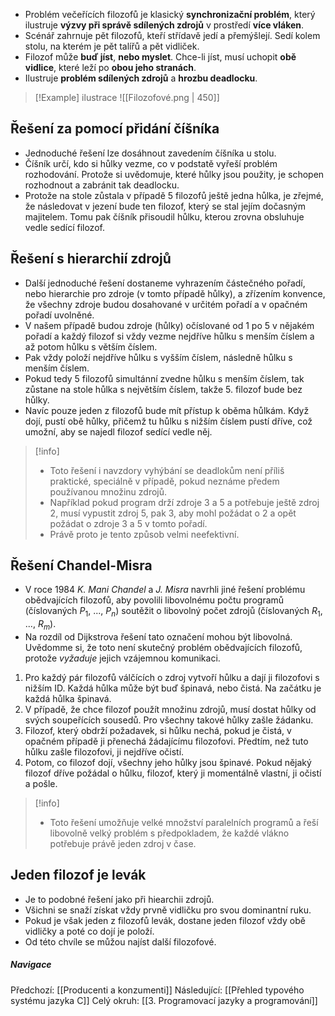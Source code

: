 - Problém večeřících filozofů je klasický **synchronizační problém**, který ilustruje **výzvy při správě sdílených zdrojů** v prostředí **více vláken**. 
- Scénář zahrnuje pět filozofů, kteří střídavě jedí a přemýšlejí. Sedí kolem stolu, na kterém je pět talířů a pět vidliček. 
- Filozof může **buď jíst**, **nebo myslet**. Chce-li jíst, musí uchopit **obě vidlice**, které leží po **obou jeho stranách**.
- Ilustruje **problém sdílených zdrojů** a **hrozbu deadlocku**.

>[!Example] ilustrace
>![[Filozofové.png | 450]]

## Řešení za pomocí přidání číšníka
- Jednoduché řešení lze dosáhnout zavedením číšníka u stolu. 
- Číšník určí, kdo si hůlky vezme, co v podstatě vyřeší problém rozhodování. Protože si uvědomuje, které hůlky jsou použity, je schopen rozhodnout a zabránit tak deadlocku. 
- Protože na stole zůstala v případě 5 filozofů ještě jedna hůlka, je zřejmé, že následovat v jezení bude ten filozof, který se stal jejím dočasným majitelem. Tomu pak číšník přisoudil hůlku, kterou zrovna obsluhuje vedle sedící filozof.

## Řešení s hierarchií zdrojů
- Další jednoduché řešení dostaneme vyhrazením částečného pořadí, nebo hierarchie pro zdroje (v tomto případě hůlky), a zřízením konvence, že všechny zdroje budou dosahované v určitém pořadí a v opačném pořadí uvolněné. 
- V našem případě budou zdroje (hůlky) očíslované od 1 po 5 v nějakém pořadí a každý filozof si vždy vezme nejdříve hůlku s menším číslem a až potom hůlku s větším číslem. 
- Pak vždy položí nejdříve hůlku s vyšším číslem, následně hůlku s menším číslem. 
- Pokud tedy 5 filozofů simultánní zvedne hůlku s menším číslem, tak zůstane na stole hůlka s největším číslem, takže 5. filozof bude bez hůlky. 
- Navíc pouze jeden z filozofů bude mít přístup k oběma hůlkám. Když dojí, pustí obě hůlky, přičemž tu hůlku s nižším číslem pustí dříve, což umožní, aby se najedl filozof sedící vedle něj.

>[!info]
>- Toto řešení i navzdory vyhýbání se deadlokům není příliš praktické, speciálně v případě, pokud neznáme předem používanou množinu zdrojů. 
>- Například pokud program drží zdroje 3 a 5 a potřebuje ještě zdroj 2, musí vypustit zdroj 5, pak 3, aby mohl požádat o 2 a opět požádat o zdroje 3 a 5 v tomto pořadí. 
>- Právě proto je tento způsob velmi neefektivní.

## Řešení Chandel-Misra
- V roce $1984$ *K. Mani Chandel* a *J. Misra* navrhli jiné řešení problému obědvajících filozofů, aby povolili libovolnému počtu programů (číslovaných $P_{1}$, ..., $P_{n}$) soutěžit o libovolný počet zdrojů (číslovaných $R_{1}$, ..., $R_{m}$). 
- Na rozdíl od Dijkstrova řešení tato označení mohou být libovolná. Uvědomme si, že toto není skutečný problém obědvajících filozofů, protože _vyžaduje_ jejich vzájemnou komunikaci.

1. Pro každý pár filozofů válčících o zdroj vytvoří hůlku a dají ji filozofovi s nižším ID. Každá hůlka může být buď špinavá, nebo čistá. Na začátku je každá hůlka špinavá.
2. V případě, že chce filozof použít množinu zdrojů, musí dostat hůlky od svých soupeřících sousedů. Pro všechny takové hůlky zašle žádanku.
3. Filozof, který obdrží požadavek, si hůlku nechá, pokud je čistá, v opačném případě ji přenechá žádajícímu filozofovi. Předtím, než tuto hůlku zašle filozofovi, ji nejdříve očistí.
4. Potom, co filozof dojí, všechny jeho hůlky jsou špinavé. Pokud nějaký filozof dříve požádal o hůlku, filozof, který ji momentálně vlastní, ji očistí a pošle.

>[!info]
>- Toto řešení umožňuje velké množství paralelních programů a řeší libovolně velký problém s předpokladem, že každé vlákno potřebuje právě jeden zdroj v čase.

## Jeden filozof je levák
- Je to podobné řešení jako při hiearchii zdrojů. 
- Všichni se snaží získat vždy prvně vidličku pro svou dominantní ruku. 
- Pokud je však jeden z filozofů levák, dostane jeden filozof vždy obě vidličky a poté co dojí je položí. 
- Od této chvíle se můžou najíst další filozofové.

##### Navigace
Předchozí:  [[Producenti a konzumenti]]
Následující: [[Přehled typového systému jazyka C]]
Celý okruh: [[3. Programovací jazyky a programování]]